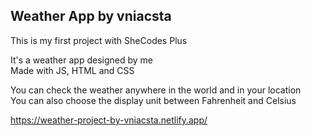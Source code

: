 ## Weather App by vniacsta

This is my first project with SheCodes Plus

It's a weather app designed by me  
Made with JS, HTML and CSS

You can check the weather anywhere in the world and in your location  
You can also choose the display unit between Fahrenheit and Celsius


https://weather-project-by-vniacsta.netlify.app/
